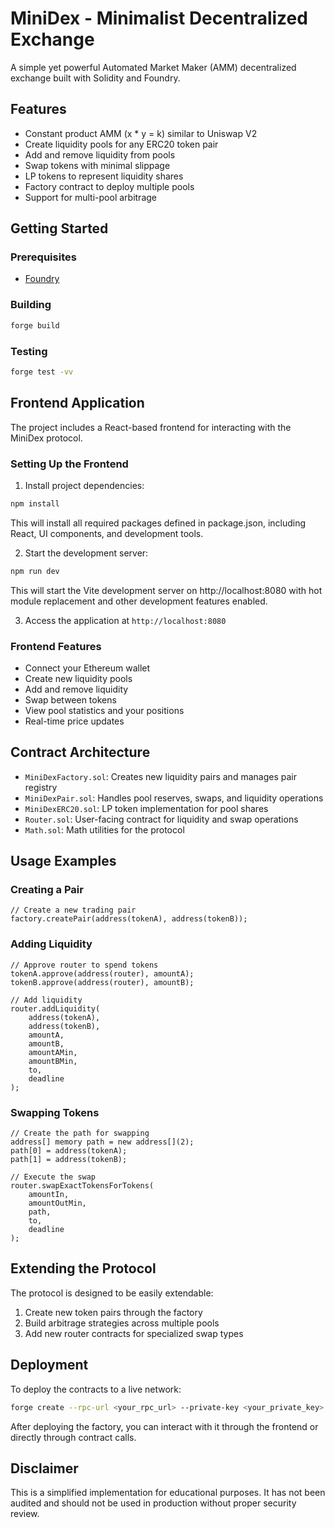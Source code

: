 # MiniDex - Minimalist Decentralized Exchange

A simple yet powerful Automated Market Maker (AMM) decentralized exchange built with Solidity and Foundry.

## Features

- Constant product AMM (x * y = k) similar to Uniswap V2
- Create liquidity pools for any ERC20 token pair
- Add and remove liquidity from pools
- Swap tokens with minimal slippage
- LP tokens to represent liquidity shares
- Factory contract to deploy multiple pools
- Support for multi-pool arbitrage

## Getting Started

### Prerequisites

- [Foundry](https://book.getfoundry.sh/getting-started/installation)

### Building

```bash
forge build
```

### Testing

```bash
forge test -vv
```

## Frontend Application

The project includes a React-based frontend for interacting with the MiniDex protocol.

### Setting Up the Frontend

1. Install project dependencies:
```bash
npm install
```
This will install all required packages defined in package.json, including React, UI components, and development tools.

2. Start the development server:
```bash
npm run dev
```
This will start the Vite development server on http://localhost:8080 with hot module replacement and other development features enabled.

3. Access the application at `http://localhost:8080`

### Frontend Features

- Connect your Ethereum wallet
- Create new liquidity pools
- Add and remove liquidity
- Swap between tokens
- View pool statistics and your positions
- Real-time price updates

## Contract Architecture

- `MiniDexFactory.sol`: Creates new liquidity pairs and manages pair registry
- `MiniDexPair.sol`: Handles pool reserves, swaps, and liquidity operations
- `MiniDexERC20.sol`: LP token implementation for pool shares
- `Router.sol`: User-facing contract for liquidity and swap operations
- `Math.sol`: Math utilities for the protocol

## Usage Examples

### Creating a Pair

```solidity
// Create a new trading pair
factory.createPair(address(tokenA), address(tokenB));
```

### Adding Liquidity

```solidity
// Approve router to spend tokens
tokenA.approve(address(router), amountA);
tokenB.approve(address(router), amountB);

// Add liquidity
router.addLiquidity(
    address(tokenA),
    address(tokenB),
    amountA,
    amountB,
    amountAMin,
    amountBMin,
    to,
    deadline
);
```

### Swapping Tokens

```solidity
// Create the path for swapping
address[] memory path = new address[](2);
path[0] = address(tokenA);
path[1] = address(tokenB);

// Execute the swap
router.swapExactTokensForTokens(
    amountIn,
    amountOutMin,
    path,
    to,
    deadline
);
```

## Extending the Protocol

The protocol is designed to be easily extendable:

1. Create new token pairs through the factory
2. Build arbitrage strategies across multiple pools
3. Add new router contracts for specialized swap types

## Deployment

To deploy the contracts to a live network:

```bash
forge create --rpc-url <your_rpc_url> --private-key <your_private_key> src/MiniDexFactory.sol:MiniDexFactory
```

After deploying the factory, you can interact with it through the frontend or directly through contract calls.

## Disclaimer

This is a simplified implementation for educational purposes. It has not been audited and should not be used in production without proper security review.
